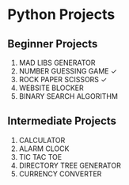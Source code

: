 # Python Projects

## Beginner Projects 
1. MAD LIBS GENERATOR 
2. NUMBER GUESSING GAME ✓
3. ROCK PAPER SCISSORS ✓
4. WEBSITE BLOCKER
5. BINARY SEARCH ALGORITHM

## Intermediate Projects 
1. CALCULATOR 
2. ALARM CLOCK 
3. TIC TAC TOE 
4. DIRECTORY TREE GENERATOR 
5. CURRENCY CONVERTER
